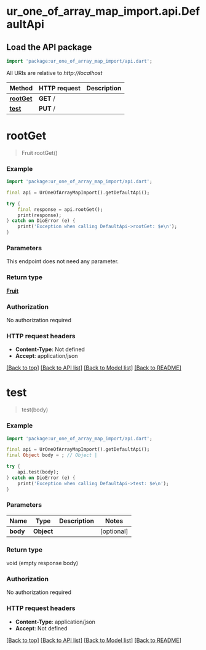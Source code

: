 # ur_one_of_array_map_import.api.DefaultApi

## Load the API package
```dart
import 'package:ur_one_of_array_map_import/api.dart';
```

All URIs are relative to *http://localhost*

Method | HTTP request | Description
------------- | ------------- | -------------
[**rootGet**](DefaultApi.md#rootget) | **GET** / | 
[**test**](DefaultApi.md#test) | **PUT** / | 


# **rootGet**
> Fruit rootGet()



### Example
```dart
import 'package:ur_one_of_array_map_import/api.dart';

final api = UrOneOfArrayMapImport().getDefaultApi();

try {
    final response = api.rootGet();
    print(response);
} catch on DioError (e) {
    print('Exception when calling DefaultApi->rootGet: $e\n');
}
```

### Parameters
This endpoint does not need any parameter.

### Return type

[**Fruit**](Fruit.md)

### Authorization

No authorization required

### HTTP request headers

 - **Content-Type**: Not defined
 - **Accept**: application/json

[[Back to top]](#) [[Back to API list]](../README.md#documentation-for-api-endpoints) [[Back to Model list]](../README.md#documentation-for-models) [[Back to README]](../README.md)

# **test**
> test(body)



### Example
```dart
import 'package:ur_one_of_array_map_import/api.dart';

final api = UrOneOfArrayMapImport().getDefaultApi();
final Object body = ; // Object | 

try {
    api.test(body);
} catch on DioError (e) {
    print('Exception when calling DefaultApi->test: $e\n');
}
```

### Parameters

Name | Type | Description  | Notes
------------- | ------------- | ------------- | -------------
 **body** | **Object**|  | [optional] 

### Return type

void (empty response body)

### Authorization

No authorization required

### HTTP request headers

 - **Content-Type**: application/json
 - **Accept**: Not defined

[[Back to top]](#) [[Back to API list]](../README.md#documentation-for-api-endpoints) [[Back to Model list]](../README.md#documentation-for-models) [[Back to README]](../README.md)

